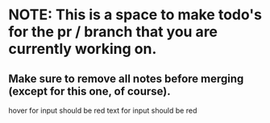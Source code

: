 # NOTE: This is a space to make todo's for the pr / branch that you are currently working on. 
Make sure to remove all notes before merging (except for this one, of course).
----------------------------------------------------------------------------------------------------
hover for input should be red
text for input should be red
